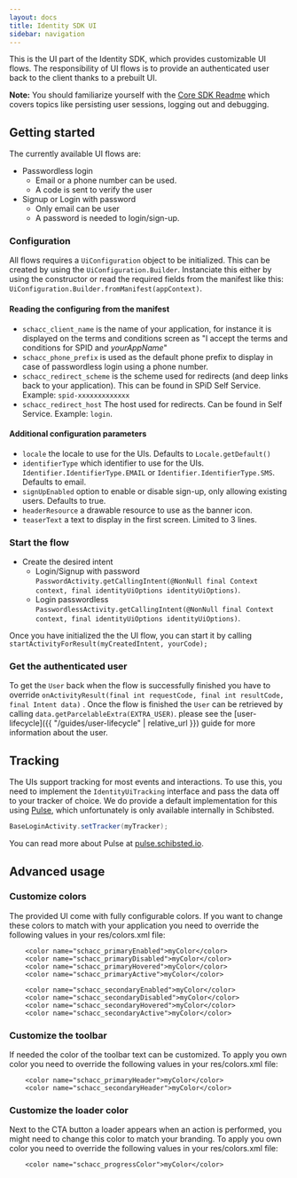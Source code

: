 ```yaml
---
layout: docs
title: Identity SDK UI
sidebar: navigation
---
```

This is the UI part of the Identity SDK, which provides customizable UI flows. The responsibility of UI flows is to provide an authenticated user back to the client thanks to a prebuilt UI.

__Note:__ You should familiarize yourself with the [Core SDK Readme](https://pages.github.schibsted.io/spt-identity/identity-sdk-android/core/) which covers topics like persisting user sessions, logging out and debugging.

## Getting started
The currently available UI flows are:
 * Passwordless login 
    - Email or a phone number can be used.
    - A code is sent to verify the user
 * Signup or Login with password
    - Only email can be user 
    - A password is needed to login/sign-up.

### Configuration
All flows requires a `UiConfiguration` object to be initialized. This can be created by using the `UiConfiguration.Builder`. Instanciate this either by using the constructor or read the required fields from the manifest like this: `UiConfiguration.Builder.fromManifest(appContext)`.

#### Reading the configuring from the manifest
 * `schacc_client_name` is the name of your application, for instance it is displayed on the terms and conditions screen as "I accept the terms and conditions for SPID and _yourAppName_"
 * `schacc_phone_prefix` is used as the default phone prefix to display in case of passwordless login using a phone number.
 * `schacc_redirect_scheme` is the scheme used for redirects (and deep links back to your application). This can be found in SPiD Self Service. Example: `spid-xxxxxxxxxxxxx`
 * `schacc_redirect_host` The host used for redirects. Can be found in Self Service. Example: `login`.

#### Additional configuration parameters
- `locale` the locale to use for the UIs. Defaults to `Locale.getDefault()`
- `identifierType` which identifier to use for the UIs. `Identifier.IdentifierType.EMAIL` or `Identifier.IdentifierType.SMS`. Defaults to email.
- `signUpEnabled` option to enable or disable sign-up, only allowing existing users. Defaults to true.
- `headerResource` a drawable resource to use as the banner icon.
- `teaserText` a text to display in the first screen. Limited to 3 lines.

    
### Start the flow
* Create the desired intent
    - Login/Signup with password `PasswordActivity.getCallingIntent(@NonNull final Context context, final identityUiOptions identityUiOptions)`.
    - Login passwordless `PasswordlessActivity.getCallingIntent(@NonNull final Context context, final identityUiOptions identityUiOptions)`.

Once you have initialized the the UI flow, you can start it by calling
`startActivityForResult(myCreatedIntent, yourCode);`

### Get the authenticated user
 To get the `User` back when the flow is successfully finished you have to override `onActivityResult(final int requestCode, final int resultCode, final Intent data)` . Once the flow is finished the `User` can be retrieved by calling
 `data.getParcelableExtra(EXTRA_USER)`. please see the [user-lifecycle]({{ "/guides/user-lifecycle" | relative_url }}) guide for more information about the user.


## Tracking
The UIs support tracking for most events and interactions. To use this, you need to implement the `IdentityUiTracking` interface and pass the data off to your tracker of choice. We do provide a default implementation for this using [Pulse](https://github.schibsted.io/spt-identity/identity-sdk-android-internal), which unfortunately is only available internally in Schibsted.

```java
BaseLoginActivity.setTracker(myTracker);
```

You can read more about Pulse at [pulse.schibsted.io](https://pulse.schibsted.io).

## Advanced usage

### Customize colors
The provided UI come with fully configurable colors. If you want to change these colors to match with your application you need to override the following values in your res/colors.xml file:

```
    <color name="schacc_primaryEnabled">myColor</color>
    <color name="schacc_primaryDisabled">myColor</color>
    <color name="schacc_primaryHovered">myColor</color>
    <color name="schacc_primaryActive">myColor</color>

    <color name="schacc_secondaryEnabled">myColor</color>
    <color name="schacc_secondaryDisabled">myColor</color>
    <color name="schacc_secondaryHovered">myColor</color>
    <color name="schacc_secondaryActive">myColor</color>
```
### Customize the toolbar
If needed the color of the toolbar text can be customized.
To apply you own color you need to override the following values in your res/colors.xml file:

```
    <color name="schacc_primaryHeader">myColor</color>
    <color name="schacc_secondaryHeader">myColor</color>
```
### Customize the loader color
Next to the CTA button a loader appears when an action is performed, you might need to change this color to match your branding.
To apply you own color you need to override the following values in your res/colors.xml file:
```
    <color name="schacc_progressColor">myColor</color>
```
